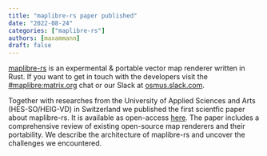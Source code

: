 ```yaml
---
title: "maplibre-rs paper published"
date: "2022-08-24"
categories: ["maplibre-rs"]
authors: [maxammann]
draft: false
---
```


[maplibre-rs](https://github.com/maplibre/maplibre-rs) is an expermental & portable vector map renderer written in Rust. If you want to get in touch with the developers visit the [#maplibre:matrix.org](https://matrix.to/#/#mapr:matrix.org) chat or our Slack at [osmus.slack.com](https://osmus.slack.com/).

Together with researches from the University of Applied Sciences and Arts (HES-SO/HEIG-VD) in Switzerland we published the first scientfic paper about maplibre-rs. It is available as open-access [here](https://doi.org/10.5194/isprs-archives-XLVIII-4-W1-2022-35-2022).
The paper includes a comprehensive review of existing open-source map renderers and their portability. We describe the architecture of maplibre-rs and uncover the challenges we encountered.
